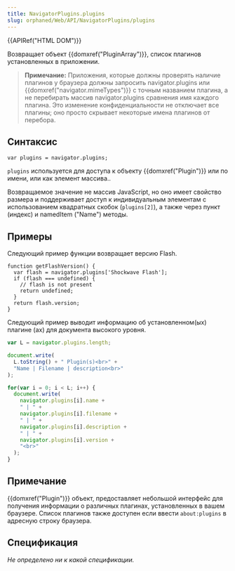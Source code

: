 ```yaml
---
title: NavigatorPlugins.plugins
slug: orphaned/Web/API/NavigatorPlugins/plugins
---
```


{{APIRef("HTML DOM")}}

Возвращает объект {{domxref("PluginArray")}}, список плагинов установленных в приложении.

> **Примечание:** Приложения, которые должны проверять наличие плагинов у браузера должны запросить navigator.plugins или {{domxref("navigator.mimeTypes")}} с точным названием плагина, а не перебирать массив navigator.plugins сравнения имя каждого плагина. Это изменение конфиденциальности не отключает все плагины; оно просто скрывает некоторые имена плагинов от перебора.

## Синтаксис

```
var plugins = navigator.plugins;
```

`plugins` используется для доступа к объекту {{domxref("Plugin")}} или по имени, или как элемент массива..

Возвращаемое значение не массив JavaScript, но оно имеет свойство размера и поддерживает доступ к индивидуальным элементам с использованием квадратных скобок (`plugins[2]`), а также через пункт (индекс) и namedItem ("Name") методы.

## Примеры

Следующий пример функции возвращает версию Flash.

```
function getFlashVersion() {
  var flash = navigator.plugins['Shockwave Flash'];
  if (flash === undefined) {
    // flash is not present
    return undefined;
  }
  return flash.version;
}
```

Следующий пример выводит информацию об установленном(ых) плагине (ах) для документа высокого уровня.

```js
var L = navigator.plugins.length;

document.write(
  L.toString() + " Plugin(s)<br>" +
  "Name | Filename | description<br>"
);

for(var i = 0; i < L; i++) {
  document.write(
    navigator.plugins[i].name +
    " | " +
    navigator.plugins[i].filename +
    " | " +
    navigator.plugins[i].description +
    " | " +
    navigator.plugins[i].version +
    "<br>"
  );
}
```

## Примечание

{{domxref("Plugin")}} объект, предоставляет небольшой интерфейс для получения информации о различных плагинах, установленных в вашем браузере. Список плагинов также доступен если ввести `about:plugins` в адресную строку браузера.

## Спецификация

_Не определено ни к какой спецификации._
